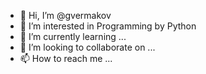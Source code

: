 - 👋 Hi, I’m @gvermakov
- 👀 I’m interested in Programming by Python
- 🌱 I’m currently learning ...
- 💞️ I’m looking to collaborate on ...
- 📫 How to reach me ...

<!---
gvermakov/gvermakov is a ✨ special ✨ repository because its `README.md` (this file) appears on your GitHub profile.
You can click the Preview link to take a look at your changes.
--->
